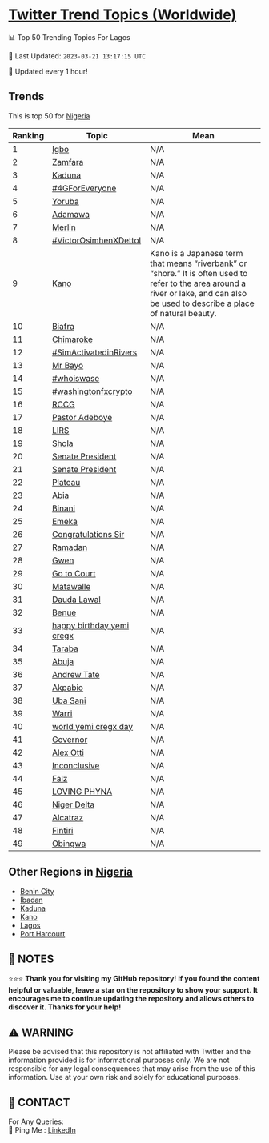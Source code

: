 [Twitter Trend Topics (Worldwide)](https://github.com/ErcinDedeoglu/Twitter-Trend-Topics)
==========


📊 Top 50 Trending Topics For Lagos

📆 Last Updated: `2023-03-21 13:17:15 UTC`

🔧 Updated every 1 hour!


## Trends

This is top 50 for [Nigeria](</Nigeria>)

| Ranking | Topic | Mean |
| ------- | ------------ | ------------ |
| 1 | [Igbo](http://twitter.com/search?q=Igbo) | N/A |
| 2 | [Zamfara](http://twitter.com/search?q=Zamfara) | N/A |
| 3 | [Kaduna](http://twitter.com/search?q=Kaduna) | N/A |
| 4 | [#4GForEveryone](http://twitter.com/search?q=%234GForEveryone) | N/A |
| 5 | [Yoruba](http://twitter.com/search?q=Yoruba) | N/A |
| 6 | [Adamawa](http://twitter.com/search?q=Adamawa) | N/A |
| 7 | [Merlin](http://twitter.com/search?q=Merlin) | N/A |
| 8 | [#VictorOsimhenXDettol](http://twitter.com/search?q=%23VictorOsimhenXDettol) | N/A |
| 9 | [Kano](http://twitter.com/search?q=Kano) | Kano is a Japanese term that means “riverbank” or “shore.” It is often used to refer to the area around a river or lake, and can also be used to describe a place of natural beauty. |
| 10 | [Biafra](http://twitter.com/search?q=Biafra) | N/A |
| 11 | [Chimaroke](http://twitter.com/search?q=Chimaroke) | N/A |
| 12 | [#SimActivatedinRivers](http://twitter.com/search?q=%23SimActivatedinRivers) | N/A |
| 13 | [Mr Bayo](http://twitter.com/search?q=Mr+Bayo) | N/A |
| 14 | [#whoiswase](http://twitter.com/search?q=%23whoiswase) | N/A |
| 15 | [#washingtonfxcrypto](http://twitter.com/search?q=%23washingtonfxcrypto) | N/A |
| 16 | [RCCG](http://twitter.com/search?q=RCCG) | N/A |
| 17 | [Pastor Adeboye](http://twitter.com/search?q=Pastor+Adeboye) | N/A |
| 18 | [LIRS](http://twitter.com/search?q=LIRS) | N/A |
| 19 | [Shola](http://twitter.com/search?q=Shola) | N/A |
| 20 | [Senate President](http://twitter.com/search?q=Senate+President) | N/A |
| 21 | [Senate President](http://twitter.com/search?q=Senate+President) | N/A |
| 22 | [Plateau](http://twitter.com/search?q=Plateau) | N/A |
| 23 | [Abia](http://twitter.com/search?q=Abia) | N/A |
| 24 | [Binani](http://twitter.com/search?q=Binani) | N/A |
| 25 | [Emeka](http://twitter.com/search?q=Emeka) | N/A |
| 26 | [Congratulations Sir](http://twitter.com/search?q=Congratulations+Sir) | N/A |
| 27 | [Ramadan](http://twitter.com/search?q=Ramadan) | N/A |
| 28 | [Gwen](http://twitter.com/search?q=Gwen) | N/A |
| 29 | [Go to Court](http://twitter.com/search?q=Go+to+Court) | N/A |
| 30 | [Matawalle](http://twitter.com/search?q=Matawalle) | N/A |
| 31 | [Dauda Lawal](http://twitter.com/search?q=Dauda+Lawal) | N/A |
| 32 | [Benue](http://twitter.com/search?q=Benue) | N/A |
| 33 | [happy birthday yemi cregx](http://twitter.com/search?q=happy+birthday+yemi+cregx) | N/A |
| 34 | [Taraba](http://twitter.com/search?q=Taraba) | N/A |
| 35 | [Abuja](http://twitter.com/search?q=Abuja) | N/A |
| 36 | [Andrew Tate](http://twitter.com/search?q=Andrew+Tate) | N/A |
| 37 | [Akpabio](http://twitter.com/search?q=Akpabio) | N/A |
| 38 | [Uba Sani](http://twitter.com/search?q=Uba+Sani) | N/A |
| 39 | [Warri](http://twitter.com/search?q=Warri) | N/A |
| 40 | [world yemi cregx day](http://twitter.com/search?q=world+yemi+cregx+day) | N/A |
| 41 | [Governor](http://twitter.com/search?q=Governor) | N/A |
| 42 | [Alex Otti](http://twitter.com/search?q=Alex+Otti) | N/A |
| 43 | [Inconclusive](http://twitter.com/search?q=Inconclusive) | N/A |
| 44 | [Falz](http://twitter.com/search?q=Falz) | N/A |
| 45 | [LOVING PHYNA](http://twitter.com/search?q=LOVING+PHYNA) | N/A |
| 46 | [Niger Delta](http://twitter.com/search?q=Niger+Delta) | N/A |
| 47 | [Alcatraz](http://twitter.com/search?q=Alcatraz) | N/A |
| 48 | [Fintiri](http://twitter.com/search?q=Fintiri) | N/A |
| 49 | [Obingwa](http://twitter.com/search?q=Obingwa) | N/A |



## Other Regions in [Nigeria](</Nigeria>)

* [Benin City](</Nigeria/Benin City.md>)
* [Ibadan](</Nigeria/Ibadan.md>)
* [Kaduna](</Nigeria/Kaduna.md>)
* [Kano](</Nigeria/Kano.md>)
* [Lagos](</Nigeria/Lagos.md>)
* [Port Harcourt](</Nigeria/Port Harcourt.md>)



## 📝 NOTES

⭐⭐⭐ **Thank you for visiting my GitHub repository! If you found the content helpful or valuable, leave a star on the repository to show your support. It encourages me to continue updating the repository and allows others to discover it. Thanks for your help!**


## ⚠️ WARNING

Please be advised that this repository is not affiliated with Twitter and the information provided is for informational purposes only. We are not responsible for any legal consequences that may arise from the use of this information. Use at your own risk and solely for educational purposes.


## 📨 CONTACT

 For Any Queries:  
            🏓 Ping Me : [LinkedIn](https://www.linkedin.com/in/ercindedeoglu/)
